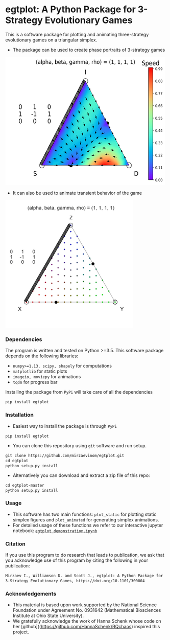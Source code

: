 # egtplot: A Python Package for 3-Strategy Evolutionary Games

This is a software package for plotting and animating three-strategy evolutionary games on a triangular simplex.
* The package can be used to create phase portraits of 3-strategy games

<img src="images/simplex_example.png" width="500" height="400" />

* It can also be used to animate transient behavior of the game  

<img src="images/animation_1.gif" width="400" height="400" />

### Dependencies

The program is written and tested on Python >=3.5. This software package depends on the following libraries:

* `numpy>=1.13, scipy, shapely` for computations
* `matplotlib` for static plots
* `imageio, moviepy` for animations
* `tqdm` for progress bar

Installing the package from `PyPi` will take care of all the dependencies
```
pip install egtplot
```
### Installation

* Easiest way to install the package is through `PyPi`
```
pip install egtplot
```

* You can clone this repository using `git` software and run setup.
```
git clone https://github.com/mirzaevinom/egtplot.git
cd egtplot
python setup.py install
```

* Alternatively you can download and extract a zip file of this repo:
```
cd egtplot-master
python setup.py install
```

### Usage
* This software has two main functions: `plot_static` for plotting static simplex figures and `plot_animated` for generating simplex animations.
* For detailed usage of these functions we refer to our interactive jupyter notebook: [`egtplot_demonstration.ipynb`](egtplot_demonstration.ipynb)

### Citation

If you use this program to do research that leads to publication, we ask that you acknowledge use of this program by citing the following in your publication:

```
Mirzaev I., Williamson D. and Scott J., egtplot: A Python Package for 3-Strategy Evolutionary Games, https://doi.org/10.1101/300004
```

### Acknowledgements

* This material is based upon work supported by the National Science Foundation under Agreement No. 0931642 (Mathematical Biosciences Institute at Ohio State University).
* We gratefully acknowledge the work of Hanna Schenk whose code on her [github]((https://github.com/HannaSchenk/RQchaos) inspired this project.

